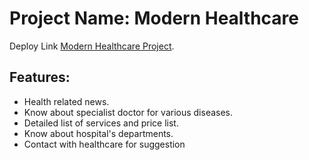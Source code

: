# Project Name: Modern Healthcare

Deploy Link [Modern Healthcare Project](https://healthcare-project-f7f6b.web.app).

## Features:
- Health related news.
- Know about specialist doctor for various diseases.
- Detailed list of services and price list.
- Know about hospital's departments.
- Contact with healthcare for suggestion 